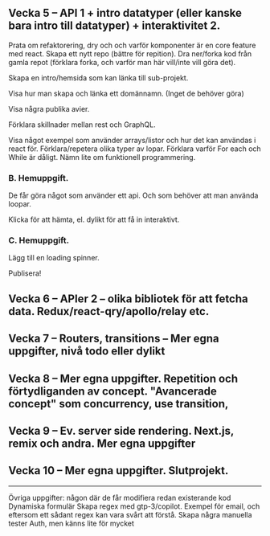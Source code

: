 ## Vecka 5 – API 1 + intro datatyper (eller kanske bara intro till datatyper) + interaktivitet 2.

Prata om refaktorering, dry och och varför komponenter är en core feature med react. Skapa ett nytt repo (bättre för repition). Dra ner/forka kod från gamla repot (förklara forka, och varför man här vill/inte vill göra det).

Skapa en intro/hemsida som kan länka till sub-projekt.

Visa hur man skapa och länka ett domännamn. (Inget de behöver göra)

Visa några publika avier.

Förklara skillnader mellan rest och GraphQL.

Visa något exempel som använder arrays/listor och hur det kan användas i react för. Förklara/repetera olika typer av lopar. Förklara varför For each och While är dåligt. Nämn lite om funktionell programmering.

### B. Hemuppgift.

De får göra något som använder ett api. Och som behöver att man använda loopar.

Klicka för att hämta, el. dylikt för att få in interaktivt.

### C. Hemuppgift.

Lägg till en loading spinner.

Publisera!

## Vecka 6 – APIer 2 – olika bibliotek för att fetcha data. Redux/react-qry/apollo/relay etc.
## Vecka 7 – Routers, transitions – Mer egna uppgifter, nivå todo eller dylikt
## Vecka 8 – Mer egna uppgifter. Repetition och förtydliganden av concept. "Avancerade concept" som concurrency, use transition,
## Vecka 9 – Ev. server side rendering. Next.js, remix och andra. Mer egna uppgifter
## Vecka 10 – Mer egna uppgifter. Slutprojekt.



---
Övriga uppgifter: någon där de får modifiera redan existerande kod
Dynamiska formulär
Skapa regex med gtp-3/copilot. Exempel för email, och eftersom ett sådant regex kan vara svårt att förstå. Skapa några manuella tester
Auth, men känns lite för mycket




